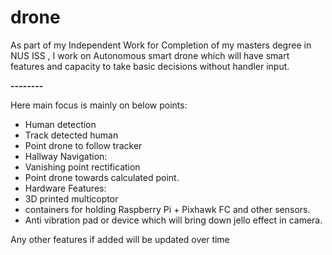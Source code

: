 # drone
As part of my Independent Work for Completion of my masters degree in NUS ISS , I work on Autonomous smart drone which will have smart features and capacity to take basic decisions without handler input.

**--------**

Here main focus is mainly on below points:
* Human detection
* Track detected human
* Point drone to follow tracker
* Hallway Navigation:
 * Vanishing point rectification
 * Point drone towards calculated point.
* Hardware Features:
 * 3D printed multicoptor
 * containers for holding Raspberry Pi + Pixhawk FC and other sensors.
 * Anti vibration pad or device which will bring down jello effect in camera.


Any other features if added will be updated over time
